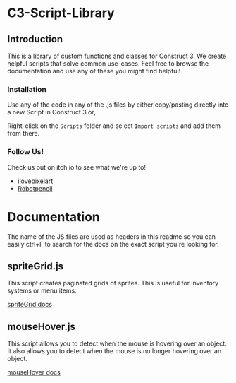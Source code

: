 # C3-Script-Library
## Introduction
This is a library of custom functions and classes for Construct 3. We create helpful scripts that solve common use-cases. Feel free to browse the documentation and use any of these you might find helpful!

### Installation
Use any of the code in any of the .js files by either copy/pasting directly into a new Script in Construct 3 or,

Right-click on the `Scripts` folder and select `Import scripts` and add them from there.

### Follow Us!
Check us out on itch.io to see what we're up to!

- [ilovepixelart](https://ilovepixelart.itch.io/)
- [Robotpencil](https://robotpencil.itch.io/)

# Documentation
The name of the JS files are used as headers in this readme so you can easily ctrl+F to search for the docs on the exact script you're looking for.

## spriteGrid.js
This script creates paginated grids of sprites. This is useful for inventory systems or menu items.

[spriteGrid docs](https://github.com/soulassassyn/C3-Script-Library/blob/main/spriteGrid.md)

## mouseHover.js
This script allows you to detect when the mouse is hovering over an object. It also allows you to detect when the mouse is no longer hovering over an object.

[mouseHover docs](https://github.com/soulassassyn/C3-Script-Library/blob/main/mouseHover.md)